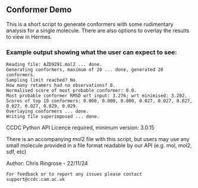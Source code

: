 ## Conformer Demo

This is a short script to generate conformers with some rudimentary analysis for a single molecule.
There are also options to overlay the results to view in Hermes.


### Example output showing what the user can expect to see:
```
Reading file: AZD9291.mol2 ... done.
Generating conformers, maximum of 20 ... done, generated 20 conformers.
Sampling limit reached? No.
How many rotamers had no observations? 0.
Normalised score of most probable conformer: 0.0.
Most probable conformer RMSD wrt input: 3.276; wrt minimised: 3.202.
Scores of top 10 conformers: 0.000, 0.000, 0.000, 0.027, 0.027, 0.027, 0.027, 0.027, 0.029, 0.029.
Overlaying conformers ... done.
Writing file superimposed ... done.
```

CCDC Python API Licence required, minimum version: 3.0.15


There is an accompanying mol2 file with this script, but users may use any small molecule provided in a file format readable by our API (e.g. mol, mol2, sdf, etc)


Author: Chris Ringrose - 22/11/24


    For feedback or to report any issues please contact support@ccdc.cam.ac.uk

